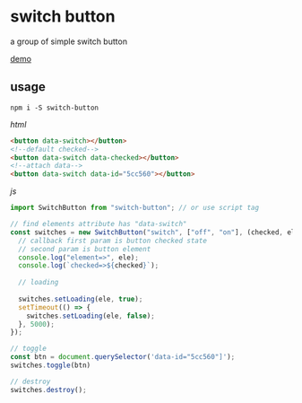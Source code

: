 # switch button

a group of simple switch button

[demo](http://sbzy.me/switch-button)

## usage

`npm i -S switch-button`

*html*
```html
<button data-switch></button>
<!--default checked-->
<button data-switch data-checked></button>
<!--attach data-->
<button data-switch data-id="5cc560"></button>
```
*js*
```javascript
import SwitchButton from "switch-button"; // or use script tag

// find elements attribute has "data-switch"
const switches = new SwitchButton("switch", ["off", "on"], (checked, ele) => {
  // callback first param is button checked state
  // second param is button element
  console.log("element=>", ele);
  console.log(`checked=>${checked}`);
  
  // loading
  
  switches.setLoading(ele, true);
  setTimeout(() => {
    switches.setLoading(ele, false);
  }, 5000);
});

// toggle
const btn = document.querySelector('data-id="5cc560"]');
switches.toggle(btn)

// destroy
switches.destroy();
```
